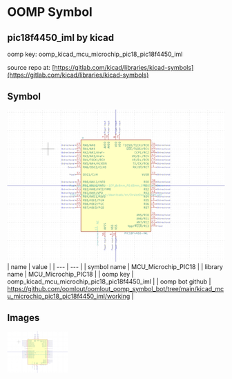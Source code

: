 # OOMP Symbol  
## pic18f4450_iml  by kicad  
  
oomp key: oomp_kicad_mcu_microchip_pic18_pic18f4450_iml  
  
source repo at: [https://gitlab.com/kicad/libraries/kicad-symbols](https://gitlab.com/kicad/libraries/kicad-symbols)  
## Symbol  
  
[![working.png](working_600.png)](working.png)  
| name | value | 
| --- | --- | 
| symbol name | MCU_Microchip_PIC18 | 
| library name | MCU_Microchip_PIC18 | 
| oomp key | oomp_kicad_mcu_microchip_pic18_pic18f4450_iml | 
| oomp bot github | https://github.com/oomlout/oomlout_oomp_symbol_bot/tree/main/kicad_mcu_microchip_pic18_pic18f4450_iml/working | 
## Images  
  
[![working.png](working_140.png)](working.png)  
